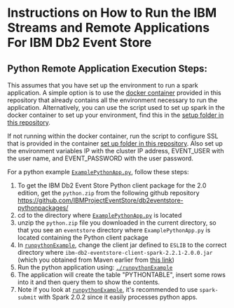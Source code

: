 # Instructions on How to Run the IBM Streams and Remote Applications For IBM Db2 Event Store

## Python Remote Application Execution Steps:

This assumes that you have set up the environment to run a spark application. A simple option is to use the [docker container](https://github.com/IBMProjectEventStore/db2eventstore-IoT-Analytics/blob/master/container) provided in this repository that already contains all the environment necessary to run the application. Alternatively, you can use the script used to set up spark in the docker container to set up your environment, find this in the [setup folder in this repository](https://github.com/IBMProjectEventStore/db2eventstore-IoT-Analytics/blob/master/container/setup/setup-spark.sh).

If not running within the docker container, run the script to configure SSL that is provided in the container [set up folder in this repository](ttps://github.com/IBMProjectEventStore/db2eventstore-IoT-Analytics/blob/master/container/setup/setup-ssl.sh). Also set up the environment variables IP with the cluster IP address, EVENT_USER with the user name, and EVENT_PASSWORD with the user password. 

For a python example [`ExamplePythonApp.py`](ExamplePythonApp.py), follow these steps:

1. To get the IBM Db2 Event Store Python client package for the 2.0 edition, get the `python.zip` from the following github repository https://github.com/IBMProjectEventStore/db2eventstore-pythonpackages/
2. cd to the directory where [`ExamplePythonApp.py`](ExamplePythonApp.py) is located
3. unzip the `python.zip` file you downloaded in the current directory, so that you see an `eventstore` directory where `ExamplePythonApp.py` is located containing the Python client package
4. In [`runpythonExample`](runpythonExample), change the client jar defined to `ESLIB` to the correct directory where `ibm-db2-eventstore-client-spark-2.2.1-2.0.0.jar` (which you obtained from Maven earlier from [this link](https://mvnrepository.com/artifact/com.ibm.event/ibm-db2-eventstore-client-spark-2.2.1))
5. Run the python application using: [`./runpythonExample`](runpythonExample)
6. The application will create the table "PYTHONTABLE", insert some rows into it and then query them to show the contents.
7. Note if you look at [`runpythonExample`](runpythonExample), it's recommended to use `spark-submit` with Spark 2.0.2 since it easily processes python apps.

